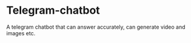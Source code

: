 # Telegram-chatbot
A telegram chatbot that can answer accurately, can generate video and images etc.
